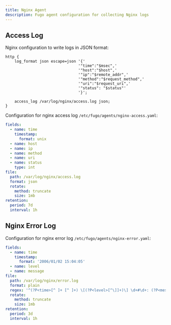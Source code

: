 ```yaml
---
title: Nginx Agent
description: Fugo agent configuration for collecting Nginx logs
---
```


## Access Log

Nginx configuration to write logs in JSON format:

```nginx
http {
    log_format json escape=json '{'
                                '"time":"$msec",'
                                '"host":"$host",'
                                '"ip":"$remote_addr",'
                                '"method":"$request_method",'
                                '"uri":"$request_uri",'
                                '"status": "$status"'
                                '}';

    access_log /var/log/nginx/access.log json;
}
```

Configuration for nginx access log `/etc/fugo/agents/nginx-access.yaml`:

```yaml
fields:
  - name: time
    timestamp:
      format: unix
  - name: host
  - name: ip
  - name: method
  - name: uri
  - name: status
    type: int
file:
  path: /var/log/nginx/access.log
  format: json
  rotate:
    method: truncate
    size: 1mb
retention:
  period: 7d
  interval: 1h
```

## Nginx Error Log

Configuration for nginx error log `/etc/fugo/agents/nginx-error.yaml`:

```yaml
fields:
  - name: time
    timestamp:
      format: '2006/01/02 15:04:05'
  - name: level
  - name: message
file:
  path: /var/log/nginx/error.log
  format: plain
  regex: '^(?P<time>[^ ]+ [^ ]+) \[(?P<level>[^\]]+)\] \d+#\d+: (?P<message>.*)'
  rotate:
    method: truncate
    size: 1mb
retention:
  period: 3d
  interval: 1h
```
